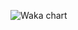 <!--
**gonzalojs/gonzalojs** is a ✨ _special_ ✨ repository because its `README.md` (this file) appears on your GitHub profile.

Here are some ideas to get you started:

- 🔭 I’m currently working on ...
- 🌱 I’m currently learning ...
- 👯 I’m looking to collaborate on ...
- 🤔 I’m looking for help with ...
- 💬 Ask me about ...
- 📫 How to reach me: ...
- 😄 Pronouns: ...
- ⚡ Fun fact: ...
-->


![Waka chart](https://wakatime.com/share/@defb4ee2-3b80-4fc3-b86e-76e4ac86c446/7d861e32-f6cf-4d1f-8428-0a0af7f31020.svg)
